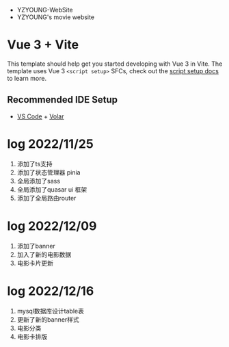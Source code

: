 * YZYOUNG-WebSite
* YZYOUNG's movie website


# Vue 3 + Vite

This template should help get you started developing with Vue 3 in Vite. The template uses Vue 3 `<script setup>` SFCs, check out the [script setup docs](https://v3.vuejs.org/api/sfc-script-setup.html#sfc-script-setup) to learn more.

## Recommended IDE Setup

- [VS Code](https://code.visualstudio.com/) + [Volar](https://marketplace.visualstudio.com/items?itemName=Vue.volar)


# log 2022/11/25
1. 添加了ts支持
2. 添加了状态管理器 pinia
3. 全局添加了sass
4. 全局添加了quasar ui 框架
5. 添加了全局路由router


# log 2022/12/09
1. 添加了banner
2. 加入了新的电影数据
3. 电影卡片更新


# log 2022/12/16
1. mysql数据库设计table表
2. 更新了新的banner样式
3. 电影分类
4. 电影卡排版